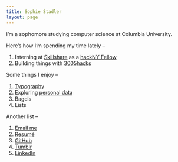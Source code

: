 ```yaml
---
title: Sophie Stadler
layout: page
---
```


I’m a sophomore studying computer science at Columbia University.

Here’s how I’m spending my time lately –

1. Interning at [Skillshare](https://www.skillshare.com) as a [hackNY Fellow](http://hackny.org/a/fellows/)
2. Building things with [3005hacks](http://3005hacks.com)

Some things I enjoy –

1. [Typography](https://github.com/sophstad/typelinks)
2. Exploring [personal data](http://sophiestadler.com/france)
3. Bagels
4. Lists

Another list –

1. [Email me](mailto:srs2231@columbia.edu)
2. [Resumé](/resume.pdf)
3. [GitHub](http://github.com/sophstad)
4. [Tumblr](http://hypertexts.tumblr.com)
5. [LinkedIn](http://www.linkedin.com/in/sophiestadler)
